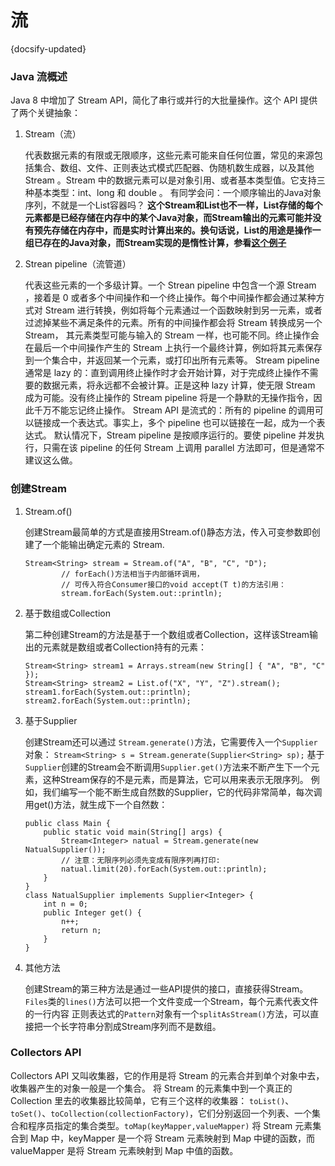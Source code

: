 # 流
{docsify-updated}

### Java 流概述
Java 8 中增加了 Stream API，简化了串行或并行的大批量操作。这个 API 提供了两个关键抽象：
1. Stream（流）

   代表数据元素的有限或无限顺序，这些元素可能来自任何位置，常见的来源包括集合、数组、文件、正则表达式模式匹配器、伪随机数生成器，以及其他 Stream 。Stream 中的数据元素可以是对象引用、或者基本类型值。它支持三种基本类型：int、long 和 double 。
   有同学会问：一个顺序输出的Java对象序列，不就是一个List容器吗？
   **这个Stream和List也不一样，List存储的每个元素都是已经存储在内存中的某个Java对象，而Stream输出的元素可能并没有预先存储在内存中，而是实时计算出来的。换句话说，List的用途是操作一组已存在的Java对象，而Stream实现的是惰性计算，参看[这个例子](#demo)**

2. Strean pipeline（流管道）

   代表这些元素的一个多级计算。一个 Strean pipeline 中包含一个源 Stream ，接着是 0 或者多个中间操作和一个终止操作。每个中间操作都会通过某种方式对 Stream 进行转换，例如将每个元素通过一个函数映射到另一元素，或者过滤掉某些不满足条件的元素。所有的中间操作都会将 Stream 转换成另一个 Stream， 其元素类型可能与输入的 Stream 一样，也可能不同。终止操作会在最后一个中间操作产生的 Stream 上执行一个最终计算，例如将其元素保存到一个集合中，并返回某一个元素，或打印出所有元素等。
   Stream pipeline 通常是 lazy 的：直到调用终止操作时才会开始计算，对于完成终止操作不需要的数据元素，将永远都不会被计算。正是这种 lazy 计算，使无限 Stream 成为可能。没有终止操作的 Stream pipeline 将是一个静默的无操作指令，因此千万不能忘记终止操作。
   Stream API 是流式的：所有的 pipeline 的调用可以链接成一个表达式。事实上，多个 pipeline 也可以链接在一起，成为一个表达式。
   默认情况下，Stream pipeline 是按顺序运行的。要使 pipeline 并发执行，只需在该 pipeline 的任何 Stream 上调用 parallel 方法即可，但是通常不建议这么做。

### 创建Stream
1. Stream.of()

    创建Stream最简单的方式是直接用Stream.of()静态方法，传入可变参数即创建了一个能输出确定元素的 Stream.
    ```
    Stream<String> stream = Stream.of("A", "B", "C", "D");
            // forEach()方法相当于内部循环调用，
            // 可传入符合Consumer接口的void accept(T t)的方法引用：
            stream.forEach(System.out::println);
    ```

2. 基于数组或Collection

    第二种创建Stream的方法是基于一个数组或者Collection，这样该Stream输出的元素就是数组或者Collection持有的元素：
    ```
    Stream<String> stream1 = Arrays.stream(new String[] { "A", "B", "C" });
    Stream<String> stream2 = List.of("X", "Y", "Z").stream();
    stream1.forEach(System.out::println);
    stream2.forEach(System.out::println);
    ```

3. 基于Supplier

    创建Stream还可以通过 `Stream.generate()`方法，它需要传入一个`Supplier`对象：
    `Stream<String> s = Stream.generate(Supplier<String> sp);`
    基于`Supplier`创建的Stream会不断调用`Supplier.get()`方法来不断产生下一个元素，这种Stream保存的不是元素，而是算法，它可以用来表示无限序列。
    例如，我们编写一个能不断生成自然数的Supplier，它的代码非常简单，每次调用get()方法，就生成下一个自然数：
    
    <a id="demo"></a>

    ```
    public class Main {
        public static void main(String[] args) {
            Stream<Integer> natual = Stream.generate(new NatualSupplier());
            // 注意：无限序列必须先变成有限序列再打印:
            natual.limit(20).forEach(System.out::println);
        }
    }
    class NatualSupplier implements Supplier<Integer> {
        int n = 0;
        public Integer get() {
            n++;
            return n;
        }
    }
    ```

4. 其他方法

    创建Stream的第三种方法是通过一些API提供的接口，直接获得Stream。
    `Files`类的`lines()`方法可以把一个文件变成一个Stream，每个元素代表文件的一行内容
    正则表达式的`Pattern`对象有一个`splitAsStream()`方法，可以直接把一个长字符串分割成Stream序列而不是数组。

### Collectors API 
Collectors API 又叫收集器，它的作用是将 Stream 的元素合并到单个对象中去，收集器产生的对象一般是一个集合。
将 Stream 的元素集中到一个真正的 Collection 里去的收集器比较简单，它有三个这样的收集器： `toList()`、`toSet()`、`toCollection(collectionFactory)`，它们分别返回一个列表、一个集合和程序员指定的集合类型。`toMap(keyMapper,valueMapper)` 将 Stream 元素集合到 Map 中，keyMapper 是一个将 Stream 元素映射到 Map 中键的函数，而 valueMapper 是将 Stream 元素映射到 Map 中值的函数。